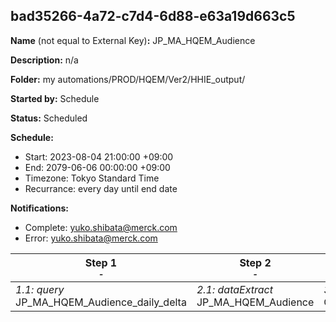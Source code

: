 ## bad35266-4a72-c7d4-6d88-e63a19d663c5

**Name** (not equal to External Key)**:** JP_MA_HQEM_Audience

**Description:** n/a

**Folder:** my automations/PROD/HQEM/Ver2/HHIE_output/

**Started by:** Schedule

**Status:** Scheduled

**Schedule:**

* Start: 2023-08-04 21:00:00 +09:00
* End: 2079-06-06 00:00:00 +09:00
* Timezone: Tokyo Standard Time
* Recurrance: every day until end date

**Notifications:**

* Complete: yuko.shibata@merck.com
* Error: yuko.shibata@merck.com

| Step 1<br>_<small>-</small>_ | Step 2<br>_<small>-</small>_ | Step 3<br>_<small>-</small>_ | Step 4<br>_<small>-</small>_ | Step 5<br>_<small>-</small>_ |
| --- | --- | --- | --- | --- |
| _1.1: query_<br>JP_MA_HQEM_Audience_daily_delta | _2.1: dataExtract_<br>JP_MA_HQEM_Audience | _3.1: dataExtract_<br>Convert_JP_MA_HQEM_Audience | _4.1: fileTransfer_<br>JP_MA_HQEM_Audience | _5.1: query_<br>JP_MA_HQEM_Audience_yesterday |
